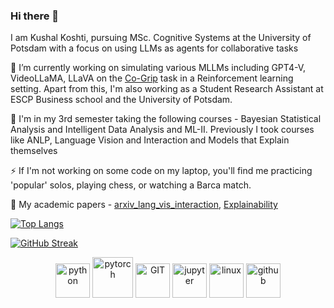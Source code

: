 ### Hi there 👋

I am Kushal Koshti, pursuing MSc. Cognitive Systems at the University of Potsdam with a focus on using LLMs as agents for collaborative tasks

🔭 I’m currently working on simulating various MLLMs including GPT4-V, VideoLLaMA, LLaVA on the [Co-Grip](https://aclanthology.org/2023.findings-acl.587//) task in a Reinforcement learning setting. Apart from this, I'm also working as a Student Research Assistant at ESCP Business school and the University of Potsdam.

🌱 I'm in my 3rd semester taking the following courses - Bayesian Statistical Analysis and Intelligent Data Analysis and ML-II. Previously I took courses like ANLP, Language Vision and Interaction and Models that Explain themselves

⚡ If I'm not working on some code on my laptop, you'll find me practicing 'popular' solos, playing chess, or watching a Barca match.

📄 My academic papers - [arxiv_lang_vis_interaction](https://arxiv.org/abs/2311.07150), [Explainability](https://drive.google.com/file/d/11aXmPxYSlWBDOn9lregowmijHu_POh0d/view?usp=sharing)


[![Top Langs](https://github-readme-stats.vercel.app/api/top-langs/?username=kushal-10&layout=compact&title_color=c792ea&icon_color=ffeb95&text_color=7fdbca&bg_color=011627&hide=css,html,php)](https://github.com/kushal-10/github-readme-stats)

[![GitHub Streak](https://github-readme-streak-stats.herokuapp.com/?user=kushal-10&theme=nightowl&)](https://git.io/streak-stats)


<p align="center">
      <img src="https://www.vectorlogo.zone/logos/python/python-icon.svg" alt="python" width="55" height="55"/>
      <img src="https://www.vectorlogo.zone/logos/pytorch/pytorch-icon.svg" alt="pytorch" width="65" height="65"/>
      <img src="https://www.vectorlogo.zone/logos/git-scm/git-scm-icon.svg" alt="GIT" width="55" height="55"/>
      <img src="https://www.vectorlogo.zone/logos/jupyter/jupyter-icon.svg" alt="jupyter" width="55" height="55"/>
      <img src="https://www.vectorlogo.zone/logos/linux/linux-icon.svg" alt="linux" width="55" height="55"/>
      <img src="https://github.com/yurijserrano/Github-Profile-Readme-Logos/blob/master/ides/vs-studio.svg" alt="github" width="55" height="55"/>
</p>
